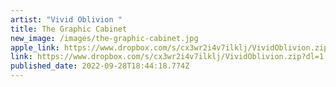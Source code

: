 ```yaml
---
artist: "Vivid Oblivion "
title: The Graphic Cabinet
new_image: /images/the-graphic-cabinet.jpg
apple_link: https://www.dropbox.com/s/cx3wr2i4v7ilklj/VividOblivion.zip?dl=1
link: https://www.dropbox.com/s/cx3wr2i4v7ilklj/VividOblivion.zip?dl=1
published_date: 2022-09-28T18:44:18.774Z
---
```

